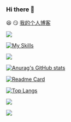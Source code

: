 ### Hi there 👋

<!--
**changfengE/changfengE** is a ✨ _special_ ✨ repository because its `README.md` (this file) appears on your GitHub profile.

Here are some ideas to get you started:

- 🔭 I’m currently working on ...
- 🌱 I’m currently learning ...
- 👯 I’m looking to collaborate on ...
- 🤔 I’m looking for help with ...
- 💬 Ask me about ...
- 📫 How to reach me: ...
- 😄 Pronouns: ...
- ⚡ Fun fact: ...
-->

<!--
表情emojis:
https://github.com/markdown-templates/markdown-emojis -->

:laughing:
:smirk: [我的个人博客](https://changfenge.github.io/)

![](https://img.shields.io/badge/Python-FFD749?style=for-the-badge&logo=python&logoColor=white)

[![My Skills](https://skillicons.dev/icons?i=html,css,js,less,jquery,vuejs,bootstrap,npm,postman,nodejs,express,py,c,mysql,md,vscode&theme=dark&perline=8)](https://skillicons.dev)

<img src="https://quotes-github-readme.vercel.app/api?type=horizontal&border=true&theme=algolia&quote=没关系，会有面包的。&author=鲁迅[doge]"  />

[![Anurag's GitHub stats](https://github-readme-stats.vercel.app/api?username=changfenge&count_private=true&show_icons=true&theme=vue-dark)](https://github.com/anuraghazra/github-readme-stats)

[![Readme Card](https://github-readme-stats.vercel.app/api/pin/?username=changfenge&repo=changfenge.github.io&theme=vue-dark&show_owner=false)](https://github.com/anuraghazra/github-readme-stats)

[![Top Langs](https://github-readme-stats.vercel.app/api/top-langs/?username=changfenge&theme=vue-dark&layout=compact)](https://github.com/anuraghazra/github-readme-stats)

![](https://gitwar.herokuapp.com/badge?username=changfenge)

![](https://komarev.com/ghpvc/?username=changfenge&color=2ed573)
